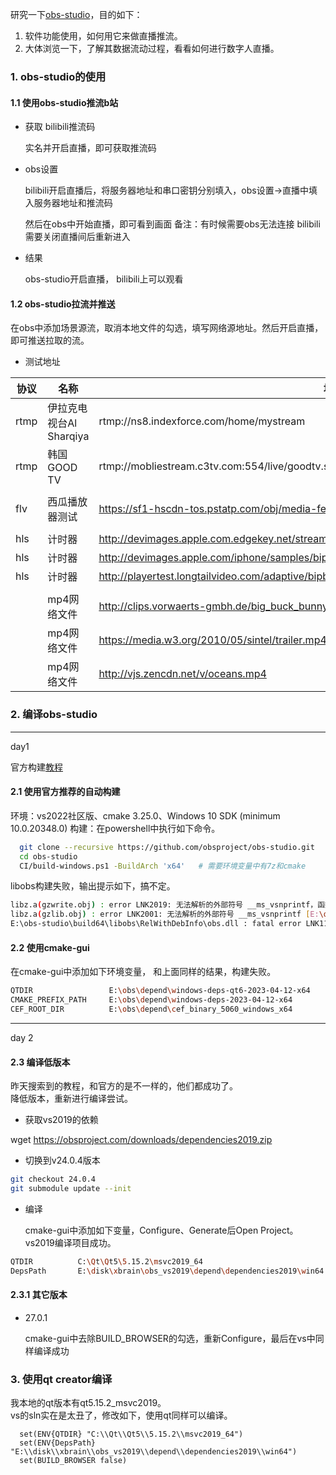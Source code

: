 

研究一下[obs-studio](https://github.com/obsproject/obs-studio)，目的如下：

1. 软件功能使用，如何用它来做直播推流。
2. 大体浏览一下，了解其数据流动过程，看看如何进行数字人直播。



### 1. obs-studio的使用

#### 1.1 使用obs-studio推流b站

+ 获取 bilibili推流码

  实名并开启直播，即可获取推流码

+ obs设置

  bilibili开启直播后，将服务器地址和串口密钥分别填入，obs设置->直播中填入服务器地址和推流码  

  然后在obs中开始直播，即可看到画面
    备注：有时候需要obs无法连接 bilibili需要关闭直播间后重新进入
    
+ 结果

  obs-studio开启直播， bilibili上可以观看

#### 1.2 obs-studio拉流并推送

  在obs中添加场景源流，取消本地文件的勾选，填写网络源地址。然后开启直播，即可推送拉取的流。

+ 测试地址

| 协议 | 名称                    | 地址                                                                                        |
|------|-------------------------|---------------------------------------------------------------------------------------------|
| rtmp | 伊拉克电视台Al Sharqiya | rtmp://ns8.indexforce.com/home/mystream                                                     |
| rtmp | 韩国GOOD TV             | rtmp://mobliestream.c3tv.com:554/live/goodtv.sdp                                            |
|      |                         |                                                                                             |
| flv  | 西瓜播放器测试          | https://sf1-hscdn-tos.pstatp.com/obj/media-fe/xgplayer_doc_video/flv/xgplayer-demo-360p.flv |
|      |                         |                                                                                             |
| hls  | 计时器                  | http://devimages.apple.com.edgekey.net/streaming/examples/bipbop_4x3/gear2/prog_index.m3u8  |
| hls  | 计时器                  | http://devimages.apple.com/iphone/samples/bipbop/gear1/prog_index.m3u8                      |
| hls  | 计时器                  | http://playertest.longtailvideo.com/adaptive/bipbop/gear4/prog_index.m3u8                   |
|      |                         |                                                                                             |
|      | mp4网络文件             | http://clips.vorwaerts-gmbh.de/big_buck_bunny.mp4                                           |
|      | mp4网络文件             | https://media.w3.org/2010/05/sintel/trailer.mp4                                             |
|      | mp4网络文件             | http://vjs.zencdn.net/v/oceans.mp4                                                          |


### 2. 编译obs-studio

---
day1

  官方构建[教程](https://github.com/obsproject/obs-studio/wiki/Build-Instructions-For-Windows)

#### 2.1 使用官方推荐的自动构建

  环境：vs2022社区版、cmake 3.25.0、Windows 10 SDK (minimum 10.0.20348.0)
  构建：在powershell中执行如下命令。

```bash
  git clone --recursive https://github.com/obsproject/obs-studio.git
  cd obs-studio
  CI/build-windows.ps1 -BuildArch 'x64'   # 需要环境变量中有7z和cmake
```

  libobs构建失败，输出提示如下，搞不定。

```bash
libz.a(gzwrite.obj) : error LNK2019: 无法解析的外部符号 __ms_vsnprintf，函数 gzvprintf 中引用了该符号 [E:\obs-studio\build64\libobs\libobs.vcxproj]
libz.a(gzlib.obj) : error LNK2001: 无法解析的外部符号 __ms_vsnprintf [E:\obs-studio\build64\libobs\libobs.vcxproj]
E:\obs-studio\build64\libobs\RelWithDebInfo\obs.dll : fatal error LNK1120: 1 个无法解析的外部命令 [E:\obs-studio\build64\libobs\libobs.vcxproj]
 ```  
  
#### 2.2 使用cmake-gui

  在cmake-gui中添加如下环境变量， 和上面同样的结果，构建失败。

```bash
QTDIR                 E:\obs\depend\windows-deps-qt6-2023-04-12-x64
CMAKE_PREFIX_PATH     E:\obs\depend\windows-deps-2023-04-12-x64
CEF_ROOT_DIR          E:\obs\depend\cef_binary_5060_windows_x64
```

---
day 2

#### 2.3 编译低版本

  昨天搜索到的教程，和官方的是不一样的，他们都成功了。  
  降低版本，重新进行编译尝试。

+ 获取vs2019的依赖

wget https://obsproject.com/downloads/dependencies2019.zip

+ 切换到v24.0.4版本

```bash
git checkout 24.0.4
git submodule update --init
```

+ 编译

  cmake-gui中添加如下变量，Configure、Generate后Open Project。  
  vs2019编译项目成功。

```bash
QTDIR          C:\Qt\Qt5\5.15.2\msvc2019_64
DepsPath       E:\disk\xbrain\obs_vs2019\depend\dependencies2019\win64
```

#### 2.3.1 其它版本

+ 27.0.1

  cmake-gui中去除BUILD_BROWSER的勾选，重新Configure，最后在vs中同样编译成功

### 3. 使用qt creator编译

  我本地的qt版本有qt5.15.2_msvc2019。  
  vs的sln实在是太丑了，修改如下，使用qt同样可以编译。

```
  set(ENV{QTDIR} "C:\\Qt\\Qt5\\5.15.2\\msvc2019_64")
  set(ENV{DepsPath} "E:\\disk\\xbrain\\obs_vs2019\\depend\\dependencies2019\\win64")
  set(BUILD_BROWSER false)
```